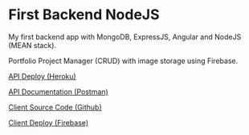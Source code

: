 # First Backend NodeJS

My first backend app with MongoDB, ExpressJS, Angular and NodeJS (MEAN stack).

Portfolio Project Manager (CRUD) with image storage using Firebase.

[API Deploy (Heroku)](https://first-backend-nodejs.herokuapp.com/api/projects)

[API Documentation (Postman)](https://documenter.getpostman.com/view/12311811/UUxtEAEe)

[Client Source Code (Github)](https://github.com/jpin730/first-backend-nodejs-client)

[Client Deploy (Firebase)](https://first-backend-nodejs.web.app/)
